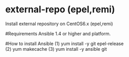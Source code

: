 # external-repo (epel,remi)
Install external repository on CentOS6.x (epel,remi)

#Requirements
Ansible 1.4 or higher and platform.

#How to install Ansible
 (1) yum install -y git epel-release<br>
 (2) yum makecache
 (3) yum install -y ansible git

